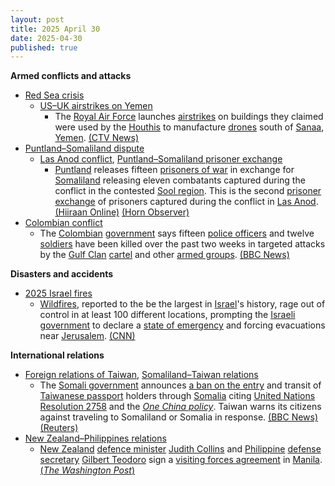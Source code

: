 ```yaml
---
layout: post
title: 2025 April 30
date: 2025-04-30
published: true
---
```



**Armed conflicts and attacks**

* [Red Sea crisis](https://en.wikipedia.org/wiki/Red_Sea_crisis "Red Sea crisis")
  + [US–UK airstrikes on Yemen](https://en.wikipedia.org/wiki/US%E2%80%93UK_airstrikes_on_Yemen "US–UK airstrikes on Yemen")
    - The [Royal Air Force](https://en.wikipedia.org/wiki/Royal_Air_Force "Royal Air Force") launches [airstrikes](https://en.wikipedia.org/wiki/Airstrike "Airstrike") on buildings they claimed were used by the [Houthis](https://en.wikipedia.org/wiki/Houthis "Houthis") to manufacture [drones](https://en.wikipedia.org/wiki/Drone "Drone") south of [Sanaa](https://en.wikipedia.org/wiki/Sanaa "Sanaa"), [Yemen](https://en.wikipedia.org/wiki/Yemen "Yemen"). [(CTV News)](https://www.ctvnews.ca/world/article/uk-military-launches-airstrikes-with-us-targeting-yemens-houthi-rebels/)
* [Puntland–Somaliland dispute](https://en.wikipedia.org/wiki/Puntland%E2%80%93Somaliland_dispute "Puntland–Somaliland dispute")
  + [Las Anod conflict](https://en.wikipedia.org/wiki/Las_Anod_conflict_%282023%E2%80%93present%29 "Las Anod conflict (2023–present)"), [Puntland–Somaliland prisoner exchange](https://en.wikipedia.org/wiki/List_of_Puntland%E2%80%93Somaliland_prisoner_exchanges "List of Puntland–Somaliland prisoner exchanges")
    - [Puntland](https://en.wikipedia.org/wiki/Puntland "Puntland") releases fifteen [prisoners of war](https://en.wikipedia.org/wiki/Prisoners_of_war "Prisoners of war") in exchange for [Somaliland](https://en.wikipedia.org/wiki/Somaliland "Somaliland") releasing eleven combatants captured during the conflict in the contested [Sool region](https://en.wikipedia.org/wiki/Sool_region "Sool region"). This is the second [prisoner exchange](https://en.wikipedia.org/wiki/Prisoner_exchange "Prisoner exchange") of prisoners captured during the conflict in [Las Anod](https://en.wikipedia.org/wiki/Las_Anod "Las Anod"). [(Hiiraan Online)](https://www.hiiraan.com/news4/2025/Apr/201344/puntland_and_somaliland_exchange_prisoners_captured_during_las_anod_conflict.aspx) [(Horn Observer)](https://hornobserver.com/articles/3308/Puntland-and-Somaliland-Set-to-Exchange-Prisoners-in-Landmark-Agreement)
* [Colombian conflict](https://en.wikipedia.org/wiki/Colombian_conflict "Colombian conflict")
  + The [Colombian](https://en.wikipedia.org/wiki/Colombia "Colombia") [government](https://en.wikipedia.org/wiki/Government_of_Colombia "Government of Colombia") says fifteen [police officers](https://en.wikipedia.org/wiki/National_Police_of_Colombia "National Police of Colombia") and twelve [soldiers](https://en.wikipedia.org/wiki/Military_Forces_of_Colombia "Military Forces of Colombia") have been killed over the past two weeks in targeted attacks by the [Gulf Clan](https://en.wikipedia.org/wiki/Gulf_Clan "Gulf Clan") [cartel](https://en.wikipedia.org/wiki/Drug_cartel "Drug cartel") and other [armed groups](https://en.wikipedia.org/wiki/Organised_crime_in_Colombia "Organised crime in Colombia"). [(BBC News)](https://www.bbc.com/news/articles/czx1e0x762lo)

**Disasters and accidents**

* [2025 Israel fires](https://en.wikipedia.org/wiki/2025_Israel_fires "2025 Israel fires")
  + [Wildfires](https://en.wikipedia.org/wiki/Wildfire "Wildfire"), reported to the be the largest in [Israel](https://en.wikipedia.org/wiki/Israel "Israel")'s history, rage out of control in at least 100 different locations, prompting the [Israeli government](https://en.wikipedia.org/wiki/Cabinet_of_Israel "Cabinet of Israel") to declare a [state of emergency](https://en.wikipedia.org/wiki/State_of_emergency "State of emergency") and forcing evacuations near [Jerusalem](https://en.wikipedia.org/wiki/Jerusalem "Jerusalem"). [(CNN)](https://edition.cnn.com/2025/04/30/middleeast/israel-wildfires-jerusalem-intl/index.html)

**International relations**

* [Foreign relations of Taiwan](https://en.wikipedia.org/wiki/Foreign_relations_of_Taiwan "Foreign relations of Taiwan"), [Somaliland–Taiwan relations](https://en.wikipedia.org/wiki/Somaliland%E2%80%93Taiwan_relations "Somaliland–Taiwan relations")
  + The [Somali government](https://en.wikipedia.org/wiki/Federal_Government_of_Somalia "Federal Government of Somalia") announces [a ban on the entry](https://en.wikipedia.org/wiki/Travel_ban "Travel ban") and transit of [Taiwanese passport](https://en.wikipedia.org/wiki/Passport_of_Taiwan "Passport of Taiwan") holders through [Somalia](https://en.wikipedia.org/wiki/Somalia "Somalia") citing [United Nations Resolution 2758](https://en.wikipedia.org/wiki/United_Nations_General_Assembly_Resolution_2758 "United Nations General Assembly Resolution 2758") and the *[One China policy](https://en.wikipedia.org/wiki/One_China_policy "One China policy")*. Taiwan warns its citizens against traveling to Somaliland or Somalia in response. [(BBC News)](https://www.bbc.com/news/articles/cwyqr1wgz4eo) [(Reuters)](https://www.reuters.com/world/africa/taiwan-says-somalia-bans-entry-its-citizens-amid-somaliland-dispute-2025-04-30/)
* [New Zealand–Philippines relations](https://en.wikipedia.org/wiki/New_Zealand%E2%80%93Philippines_relations "New Zealand–Philippines relations")
  + [New Zealand](https://en.wikipedia.org/wiki/New_Zealand "New Zealand") [defence minister](https://en.wikipedia.org/wiki/Minister_of_Defence_%28New_Zealand%29 "Minister of Defence (New Zealand)") [Judith Collins](https://en.wikipedia.org/wiki/Judith_Collins "Judith Collins") and [Philippine](https://en.wikipedia.org/wiki/Philippine "Philippine") [defense secretary](https://en.wikipedia.org/wiki/Secretary_of_National_Defense_%28Philippines%29 "Secretary of National Defense (Philippines)") [Gilbert Teodoro](https://en.wikipedia.org/wiki/Gilbert_Teodoro "Gilbert Teodoro") sign a [visiting forces agreement](https://en.wikipedia.org/wiki/Visiting_forces_agreement "Visiting forces agreement") in [Manila](https://en.wikipedia.org/wiki/Manila "Manila"). [(*The Washington Post*)](https://www.washingtonpost.com/world/2025/04/30/new-zealand-philippines-status-of-visiting-forces-agreement/c9dae4ce-259a-11f0-ae6d-e4db528eba27_story.html)
